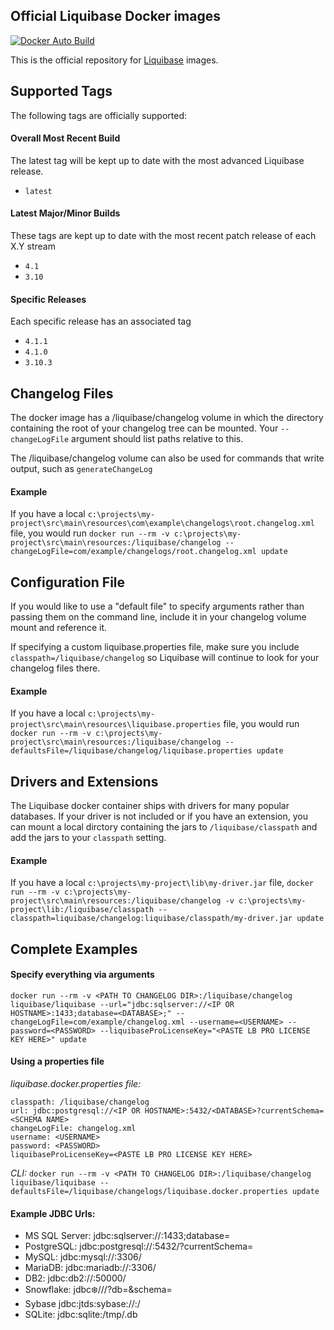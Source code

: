 
## Official Liquibase Docker images

[![Docker Auto Build](https://img.shields.io/docker/cloud/automated/liquibase/liquibase)][docker]

[docker]: https://hub.docker.com/r/liquibase/liquibase

This is the official repository for [Liquibase](https://download.liquibase.org/) images.

## Supported Tags

The following tags are officially supported:

#### Overall Most Recent Build

The latest tag will be kept up to date with the most advanced Liquibase release.

-	`latest`

#### Latest Major/Minor Builds

These tags are kept up to date with the most recent patch release of each X.Y stream

-	`4.1`
-	`3.10`

#### Specific Releases

Each specific release has an associated tag

-	`4.1.1`
-	`4.1.0`
-	`3.10.3`

## Changelog Files

The docker image has a /liquibase/changelog volume in which the directory containing the root of your changelog tree can be mounted. Your `--changeLogFile` argument should list paths relative to this.

The /liquibase/changelog volume can also be used for commands that write output, such as `generateChangeLog`

#### Example

If you have a local `c:\projects\my-project\src\main\resources\com\example\changelogs\root.changelog.xml` file, you would run `docker run --rm -v c:\projects\my-project\src\main\resources:/liquibase/changelog --changeLogFile=com/example/changelogs/root.changelog.xml update`   

## Configuration File

If you would like to use a "default file" to specify arguments rather than passing them on the command line, include it in your changelog volume mount and reference it.

If specifying a custom liquibase.properties file, make sure you include `classpath=/liquibase/changelog` so Liquibase will continue to look for your changelog files there.   

#### Example

If you have a local `c:\projects\my-project\src\main\resources\liquibase.properties` file, you would run `docker run --rm -v c:\projects\my-project\src\main\resources:/liquibase/changelog --defaultsFile=/liquibase/changelog/liquibase.properties update`

## Drivers and Extensions

The Liquibase docker container ships with drivers for many popular databases. If your driver is not included or if you have an extension, you can mount a local dirctory containing the jars to `/liquibase/classpath` and add the jars to your `classpath` setting.   

#### Example

If you have a local `c:\projects\my-project\lib\my-driver.jar` file, `docker run --rm -v c:\projects\my-project\src\main\resources:/liquibase/changelog -v c:\projects\my-project\lib:/liquibase/classpath --classpath=liquibase/changelog:liquibase/classpath/my-driver.jar update`

## Complete Examples

#### Specify everything via arguments 

`docker run --rm -v <PATH TO CHANGELOG DIR>:/liquibase/changelog liquibase/liquibase --url="jdbc:sqlserver://<IP OR HOSTNAME>:1433;database=<DATABASE>;" --changeLogFile=com/example/changelog.xml --username=<USERNAME> --password=<PASSWORD> --liquibaseProLicenseKey="<PASTE LB PRO LICENSE KEY HERE>" update`

#### Using a properties file

*liquibase.docker.properties file:*
```
classpath: /liquibase/changelog
url: jdbc:postgresql://<IP OR HOSTNAME>:5432/<DATABASE>?currentSchema=<SCHEMA NAME>
changeLogFile: changelog.xml
username: <USERNAME>
password: <PASSWORD>
liquibaseProLicenseKey=<PASTE LB PRO LICENSE KEY HERE> 
```

*CLI:*
`docker run --rm -v <PATH TO CHANGELOG DIR>:/liquibase/changelog liquibase/liquibase --defaultsFile=/liquibase/changelogs/liquibase.docker.properties update`

#### Example JDBC Urls:

- MS SQL Server: jdbc:sqlserver://<IP OR HOSTNAME>:1433;database=<DATABASE>
- PostgreSQL: jdbc:postgresql://<IP OR HOSTNAME>:5432/<DATABASE>?currentSchema=<SCHEMA NAME>
- MySQL: jdbc:mysql://<IP OR HOSTNAME>:3306/<DATABASE>
- MariaDB: jdbc:mariadb://<IP OR HOSTNAME>:3306/<DATABASE>
- DB2: jdbc:db2://<IP OR HOSTNAME>:50000/<DATABASE>
- Snowflake: jdbc:snowflake://<IP OR HOSTNAME>/?db=<DATABASE>&schema=<SCHEMA NAME>
- Sybase jdbc:jtds:sybase://<IP OR HOSTNAME>:/<DATABASE>
- SQLite: jdbc:sqlite:/tmp/<DB FILE NAME>.db
